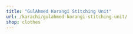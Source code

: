 ```yaml
---
title: "GulAhmed Korangi Stitching Unit"
url: /karachi/gulahmed-korangi-stitching-unit/
shop: clothes
---
```

